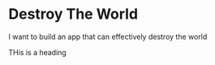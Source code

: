 # Destroy The World
I want to build an app that can effectively destroy the world

THis is a heading
